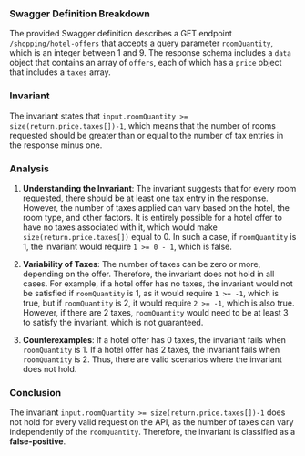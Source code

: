 ### Swagger Definition Breakdown
The provided Swagger definition describes a GET endpoint `/shopping/hotel-offers` that accepts a query parameter `roomQuantity`, which is an integer between 1 and 9. The response schema includes a `data` object that contains an array of `offers`, each of which has a `price` object that includes a `taxes` array.

### Invariant
The invariant states that `input.roomQuantity >= size(return.price.taxes[])-1`, which means that the number of rooms requested should be greater than or equal to the number of tax entries in the response minus one.

### Analysis
1. **Understanding the Invariant**: The invariant suggests that for every room requested, there should be at least one tax entry in the response. However, the number of taxes applied can vary based on the hotel, the room type, and other factors. It is entirely possible for a hotel offer to have no taxes associated with it, which would make `size(return.price.taxes[])` equal to 0. In such a case, if `roomQuantity` is 1, the invariant would require `1 >= 0 - 1`, which is false. 

2. **Variability of Taxes**: The number of taxes can be zero or more, depending on the offer. Therefore, the invariant does not hold in all cases. For example, if a hotel offer has no taxes, the invariant would not be satisfied if `roomQuantity` is 1, as it would require `1 >= -1`, which is true, but if `roomQuantity` is 2, it would require `2 >= -1`, which is also true. However, if there are 2 taxes, `roomQuantity` would need to be at least 3 to satisfy the invariant, which is not guaranteed.

3. **Counterexamples**: If a hotel offer has 0 taxes, the invariant fails when `roomQuantity` is 1. If a hotel offer has 2 taxes, the invariant fails when `roomQuantity` is 2. Thus, there are valid scenarios where the invariant does not hold.

### Conclusion
The invariant `input.roomQuantity >= size(return.price.taxes[])-1` does not hold for every valid request on the API, as the number of taxes can vary independently of the `roomQuantity`. Therefore, the invariant is classified as a **false-positive**.
